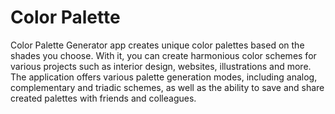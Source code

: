 # Color Palette

Color Palette Generator app creates unique color palettes based on the shades you choose. With it, you can create harmonious color schemes for various projects such as interior design, websites, illustrations and more. The application offers various palette generation modes, including analog, complementary and triadic schemes, as well as the ability to save and share created palettes with friends and colleagues.

